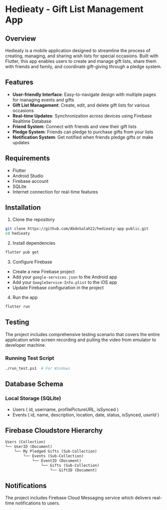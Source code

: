 # Hedieaty - Gift List Management App

## Overview
Hedieaty is a mobile application designed to streamline the process of creating, managing, and sharing wish lists for special occasions. Built with Flutter, this app enables users to create and manage gift lists, share them with friends and family, and coordinate gift-giving through a pledge system.

## Features
- **User-friendly Interface**: Easy-to-navigate design with multiple pages for managing events and gifts
- **Gift List Management**: Create, edit, and delete gift lists for various occasions
- **Real-time Updates**: Synchronization across devices using Firebase Realtime Database
- **Friend System**: Connect with friends and view their gift lists
- **Pledge System**: Friends can pledge to purchase gifts from your lists
- **Notification System**: Get notified when friends pledge gifts or make updates

## Requirements
- Flutter
- Android Studio
- Firebase account
- SQLite
- Internet connection for real-time features

## Installation
1. Clone the repository
```bash
git clone https://github.com/AbdoSalah22/hedieaty-app-public.git
cd hedieaty
```

2. Install dependencies
```bash
flutter pub get
```

3. Configure Firebase
- Create a new Firebase project
- Add your `google-services.json` to the Android app
- Add your `GoogleService-Info.plist` to the iOS app
- Update Firebase configuration in the project

4. Run the app
```bash
flutter run
```

## Testing
The project includes comprehensive testing scenario that covers the entire application while screen recording and pulling the video from emulator to developer machine.

### Running Test Script
```bash
./run_test.ps1  # For Windows
```


## Database Schema
### Local Storage (SQLite)
- Users ( id, username, profilePictureURL, isSynced )
- Events ( id, name, description, location, date, status, isSynced, *userId* )


## Firebase Cloudstore Hierarchy
```txt
Users (Collection)
└── UserID (Document)
    └── My Pledged Gifts (Sub-Collection)
        └── Events (Sub-Collection)
            └── EventID (Document)
                └── Gifts (Sub-Collection)
                    └── GiftID (Document)
```


## Notifications
The project includes Firebase Cloud Messaging service which delivers real-time notifications to users.
